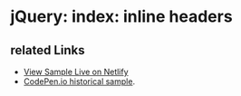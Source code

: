 # jQuery: index: inline headers

## related Links

* [View Sample Live on Netlify](https://rasx-node-js.netlify.com/jquery-index-inline-headers/)
* [CodePen.io historical sample](https://codepen.io/rasx/pen/zxqxMv).